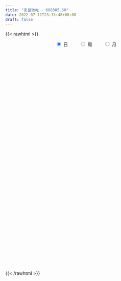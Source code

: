 ```yaml
---
title: "复旦微电 - 688385.SH"
date: 2022-07-11T23:13:48+08:00
draft: false
---
```

{{< rawhtml >}}
    <div style="text-align: center">
        <label style="padding: 1rem;"><input style="margin-right: .5rem" type="radio" name="period" value="D" checked onclick="period_change(this)">日</label>
        <label style="padding: 1rem;"><input style="margin-right: .5rem" type="radio" name="period" value="W" onclick="period_change(this)">周</label>
        <label style="padding: 1rem;"><input style="margin-right: .5rem" type="radio" name="period" value="M" onclick="period_change(this)">月</label>
    </div>
    <div id="chart" style="height: 700px;"></div> 
    <script type="text/javascript">
        const D_v = [607127.46,393699.82,269899.78,162985.06,137643.73,94152.12,111972.15,166083.53,140147.03,111029.48,74168.64,73251.38,100338.97,120533.27,105383.37,95722.96,61735.23,92123.67,79080.61,51106.22,51454.55,72734.75,47661.91,46791.48,34908.43,31933.27,83081.01,50638.57,55143.73,46463.13,51058.96,63079.04,42103.23,61831.18,41985.8,46849.16,68149.09,47871.67,33054.15,21708.32,30587.54,21366.84,43976.99,30717.99,17325.27,82962.52,72903.23,75332.87,56209.2,44076.34,40330.37,34769.78,168165.23,96602.43,91785.45,72262.1,56838.29,60552.98,44013.9,53395.99,46122.74,66048.0,88775.53,42155.68,87245.92,55793.88,52779.66,49666.13,56587.82,44420.52,33346.96,66784.42,64313.59,68936.55,36778.12,45147.17,30849.43,48020.18,37068.64,33297.77,36304.04,37495.11,42886.32,27372.02,23602.94,18421.12,16346.63,19817.98,29947.61,30139.48,35987.97,20966.76,24495.8,38884.46,17804.15,27114.94,27812.37,22119.16,18939.24,34456.76,22138.08,24503.13,37734.09,25002.57,25121.48,23573.01,20677.95,24872.62,13486.48,14428.62,16578.48,19267.26,24053.37,28377.42,35884.68,12356.1,18051.21,17852.99,18585.02,25874.43,59717.22,45818.82,33784.07,33940.11,35377.29,19521.87,33643.72,20754.75,26501.55,26435.53,16957.27,23993.9,66123.24,71155.7,62462.77,41109.46,66525.32,47032.69,39058.56,31121.71,26535.89,62498.32,66719.41,63603.28,47604.53,59747.87,61394.65,71767.72,53987.5,34689.34,60193.2,29052.01,29866.25,22897.44,25540.39,29617.93,30246.25,30135.3,39399.28,149973.2,89246.88,36711.94,43641.93,31066.72,48504.43,24555.65,38243.27,26212.85,54218.44,54064.76,65824.49,35491.56,37811.0,32163.67,44990.93,48946.59,51855.16,37956.14,43480.97,27735.16,34299.46,39877.95,84000.01,63910.27,38950.96,49508.16,54488.67,43231.29,45788.46,59157.15,44399.55,47846.78,33771.93,41707.06,39582.21,31435.91,46348.46,41855.06,57713.04,99614.67,55528.03,46991.6,51853.14,66169.0,47779.88,67947.65,42945.14,37633.13,38663.61,43050.49,73870.9,106847.35,99421.44,79865.66,74165.02,52205.82,79467.03,47597.26,53634.2,40837.75,34737.27,60434.9,41562.49,35804.62,55126.26]
const D_histogram = [0.0,0.1531623932,0.041672389,-0.0301978124,-0.2201793341,-0.289934893,-0.2768267423,-0.5787889975,-0.8096411462,-0.8466824235,-0.8253838228,-0.7476089088,-0.5525695571,-0.2961868782,-0.0932542272,0.0370335135,-0.0268006875,-0.1552925446,-0.3357279919,-0.3457674142,-0.3051274496,-0.3834909273,-0.3821281275,-0.2712826837,-0.2297487736,-0.1752375483,-0.2924636653,-0.317790306,-0.4359883791,-0.5139473636,-0.5882305569,-0.722621815,-0.680502753,-0.5150056799,-0.3690242171,-0.3097329929,-0.1355102149,0.0585292322,0.108541665,0.1841124876,0.307697705,0.4012289073,0.3048175439,0.3496219942,0.3642822266,0.6035096898,0.8330055225,0.9435552399,1.067970757,1.0536365698,0.9589830231,0.9182331225,1.3127254265,1.3590138737,1.1119696513,0.9716458012,0.9193080597,0.8557581013,0.6723278723,0.4703437812,0.3173009511,0.1435208694,0.2061183988,0.2184777093,0.3417925706,0.395944451,0.4451248045,0.4397332084,0.5117364554,0.3439579832,0.1704700502,0.2535511217,0.3718961486,0.3821243801,0.3780631701,0.1716674831,0.0626699777,0.0975101305,0.0092198501,-0.1471716555,-0.2432638122,-0.4401976683,-0.689648427,-0.7576180057,-0.7403722162,-0.6931823919,-0.6083346165,-0.4697597247,-0.3005124814,-0.1566037622,-0.2993306918,-0.462303213,-0.3801175952,-0.1445226633,0.0028976833,-0.09201035,-0.0215517949,-0.0470093267,-0.1317817107,-0.1245427847,-0.1592841261,-0.2960111964,-0.5615709541,-0.7286681333,-0.8836191875,-0.9314758193,-0.9573537742,-0.8178603721,-0.6950356074,-0.5581568469,-0.3628512049,-0.2692476396,-0.2794200412,-0.3745269285,-0.4481067462,-0.420990526,-0.3675980028,-0.3111842755,-0.3342588681,-0.3152008419,-0.3785055816,-0.3009903692,-0.2413358354,-0.2184275239,-0.2620119184,-0.2384533869,-0.0822432044,0.0572116801,0.1314987448,0.1856348084,0.2321759101,0.2537569302,0.3798755165,0.488734223,0.5895269433,0.6875711606,0.8729124114,0.9832016351,0.9497206907,0.864646686,0.7484478126,0.6471202494,0.6687169575,0.6893990978,0.752163074,0.7386575809,0.6763722923,0.6356522358,0.5204281288,0.4310071272,0.4654870485,0.4362729036,0.3663972985,0.2336586507,0.0915570251,0.0082632889,-0.2271907613,-0.2043689195,-0.1824921791,0.3192464972,0.557379011,0.5437824731,0.5524843937,0.3647634027,0.3769205169,0.1956871919,0.0822608379,-0.0384282801,0.2084199647,0.4794889391,0.5015473731,0.405436485,0.2808550565,-0.0126719692,-0.0763100963,0.1671957862,0.081440749,0.1012222867,0.2382149023,0.2329032475,0.0309319698,-0.1063714763,-0.3967279037,-0.5448043178,-0.544282292,-0.6931919546,-0.5766556917,-0.5908226739,-0.5980306342,-0.4434208287,-0.2308571067,-0.2944433139,-0.3490592749,-0.4626791239,-0.5788291919,-0.5825816063,-0.5398878853,-0.5495004446,-0.3954973635,0.0230019629,0.2802431263,0.4216488829,0.2784991566,0.2395572633,0.1142638267,-0.1386175055,-0.3264316768,-0.3843777527,-0.4010455067,-0.3951584063,-0.2156363427,0.0995352792,0.5742399974,0.891085235,1.087155811,1.2962410627,1.3100302094,1.2653495911,1.0335079909,0.858805032,0.5579994846,0.5513074787,0.3253649486,0.091165824,0.0738210595]
const D_fast = [0.0,0.1914529915,0.0903810846,0.0109614301,-0.2340649252,-0.3763042073,-0.4324027422,-0.8790622468,-1.3123246821,-1.5610365652,-1.7460839202,-1.8552112334,-1.798314271,-1.6159783116,-1.4363592174,-1.2968130983,-1.3673474712,-1.5346624645,-1.7990299098,-1.8955111856,-1.9311530834,-2.1053892929,-2.199558525,-2.1565337521,-2.1724370354,-2.1617351971,-2.3520772305,-2.4568514477,-2.6840466156,-2.890492441,-3.1118332735,-3.4268799854,-3.5548866116,-3.5181409585,-3.4644155499,-3.4825575739,-3.3422123497,-3.1335405946,-3.0563927455,-2.9347938011,-2.7342841574,-2.5404457283,-2.5606527057,-2.4284427569,-2.3227119678,-1.9326070822,-1.4948598689,-1.1484213414,-0.7570131351,-0.5079381799,-0.3628459707,-0.1740375907,0.5486360699,0.9346779855,0.965626176,1.0682137762,1.2457030496,1.3960926165,1.3807443556,1.2963462098,1.2226286175,1.0847287531,1.1988558822,1.26583462,1.474597624,1.6277356172,1.7881971718,1.8927388778,2.0926762387,2.0108872622,1.8800168418,2.0264856937,2.2378047578,2.3435640843,2.4340186668,2.2705398506,2.1772098396,2.2364275251,2.1504422072,1.9572577877,1.8003496779,1.4933664047,1.0715035394,0.8141294592,0.6462821946,0.520176421,0.4529405422,0.4740755029,0.5681946258,0.6729524045,0.455392802,0.1768444775,0.1640006964,0.3634649626,0.51160973,0.3936991092,0.4587697156,0.421559852,0.3038420404,0.2799452702,0.2053828972,-0.0053469721,-0.4112994684,-0.7605636809,-1.136419532,-1.4171451186,-1.6823615171,-1.7473332079,-1.7982673452,-1.8009277963,-1.6963349555,-1.6700433001,-1.750070712,-1.9388093314,-2.1244158358,-2.202547247,-2.2410542245,-2.2624365661,-2.3690758758,-2.42881806,-2.586749195,-2.584481575,-2.585161,-2.6168595695,-2.7259469437,-2.7620017588,-2.6263523774,-2.4725945729,-2.3654328221,-2.2648880563,-2.1603029772,-2.0752827245,-1.854195259,-1.6231529968,-1.3749785407,-1.1050415333,-0.7014721795,-0.345382547,-0.1414333188,-0.010345652,0.0605674277,0.1210199269,0.3097958744,0.5028277891,0.7536325338,0.9247914359,1.0315992204,1.1497922228,1.1646751481,1.1830059283,1.3338576116,1.4137116927,1.4354354122,1.361111427,1.2418990577,1.1606711438,0.8684194033,0.8401490151,0.8164027108,1.3979530114,1.775430278,1.8977793584,2.0446023774,1.948072237,2.0544594804,1.9221479534,1.8292868088,1.6989906208,1.9979438568,2.3888850661,2.5363303432,2.5415785764,2.4872109121,2.190515894,2.1078002429,2.3931050719,2.327710222,2.3727973313,2.5693436725,2.6222578296,2.4280195443,2.2641232292,1.8745848258,1.5903073322,1.4547587851,1.1325511338,1.1049234738,0.9430508232,0.7863352043,0.8300898025,0.9849392479,0.8477422122,0.7058614325,0.4765718025,0.2157144365,0.0663166206,-0.0259616297,-0.1729493002,-0.1178205599,0.3064292572,0.6337312022,0.8805491795,0.8070242424,0.8279716649,0.731244185,0.4437084763,0.1742863858,0.0202458718,-0.0966832589,-0.18958576,-0.0639727821,0.2760826596,0.8943473771,1.4339639235,1.9018234522,2.4349689695,2.7762656686,3.0479224481,3.0744578457,3.1144561447,2.9531504685,3.0842853322,2.9396840393,2.7282763706,2.729386871]
const D_slow = [0.0,0.0382905983,0.0487086955,0.0411592424,-0.0138855911,-0.0863693143,-0.1555759999,-0.3002732493,-0.5026835358,-0.7143541417,-0.9207000974,-1.1076023246,-1.2457447139,-1.3197914334,-1.3431049902,-1.3338466118,-1.3405467837,-1.3793699198,-1.4633019178,-1.5497437714,-1.6260256338,-1.7218983656,-1.8174303975,-1.8852510684,-1.9426882618,-1.9864976489,-2.0596135652,-2.1390611417,-2.2480582365,-2.3765450774,-2.5236027166,-2.7042581703,-2.8743838586,-3.0031352786,-3.0953913329,-3.1728245811,-3.2067021348,-3.1920698268,-3.1649344105,-3.1189062886,-3.0419818624,-2.9416746355,-2.8654702496,-2.778064751,-2.6869941944,-2.5361167719,-2.3278653913,-2.0919765813,-1.8249838921,-1.5615747496,-1.3218289939,-1.0922707132,-0.7640893566,-0.4243358882,-0.1463434753,0.096567975,0.3263949899,0.5403345152,0.7084164833,0.8260024286,0.9053276664,0.9412078837,0.9927374834,1.0473569107,1.1328050534,1.2317911661,1.3430723673,1.4530056694,1.5809397832,1.666929279,1.7095467916,1.772934572,1.8659086092,1.9614397042,2.0559554967,2.0988723675,2.1145398619,2.1389173945,2.1412223571,2.1044294432,2.0436134901,1.9335640731,1.7611519663,1.5717474649,1.3866544108,1.2133588129,1.0612751587,0.9438352276,0.8687071072,0.8295561667,0.7547234937,0.6391476905,0.5441182917,0.5079876258,0.5087120467,0.4857094592,0.4803215105,0.4685691788,0.4356237511,0.4044880549,0.3646670234,0.2906642243,0.1502714857,-0.0318955476,-0.2528003445,-0.4856692993,-0.7250077428,-0.9294728359,-1.1032317377,-1.2427709494,-1.3334837507,-1.4007956606,-1.4706506708,-1.564282403,-1.6763090895,-1.781556721,-1.8734562217,-1.9512522906,-2.0348170076,-2.1136172181,-2.2082436135,-2.2834912058,-2.3438251646,-2.3984320456,-2.4639350252,-2.5235483719,-2.544109173,-2.529806253,-2.4969315668,-2.4505228647,-2.3924788872,-2.3290396547,-2.2340707755,-2.1118872198,-1.964505484,-1.7926126938,-1.574384591,-1.3285841822,-1.0911540095,-0.874992338,-0.6878803848,-0.5261003225,-0.3589210831,-0.1865713087,0.0014694598,0.186133855,0.3552269281,0.514139987,0.6442470193,0.7519988011,0.8683705632,0.9774387891,1.0690381137,1.1274527764,1.1503420326,1.1524078549,1.0956101646,1.0445179347,0.9988948899,1.0787065142,1.218051267,1.3539968852,1.4921179837,1.5833088343,1.6775389636,1.7264607615,1.747025971,1.737418901,1.7895238921,1.9093961269,2.0347829702,2.1361420914,2.2063558556,2.2031878633,2.1841103392,2.2259092857,2.246269473,2.2715750447,2.3311287702,2.3893545821,2.3970875745,2.3704947055,2.2713127295,2.1351116501,1.9990410771,1.8257430884,1.6815791655,1.533873497,1.3843658385,1.2735106313,1.2157963546,1.1421855261,1.0549207074,0.9392509264,0.7945436285,0.6488982269,0.5139262556,0.3765511444,0.2776768035,0.2834272943,0.3534880759,0.4589002966,0.5285250857,0.5884144016,0.6169803583,0.5823259819,0.5007180627,0.4046236245,0.3043622478,0.2055726462,0.1516635606,0.1765473804,0.3201073797,0.5428786885,0.8146676412,1.1387279069,1.4662354592,1.782572857,2.0409498547,2.2556511127,2.3951509839,2.5329778535,2.6143190907,2.6371105467,2.6555658115]
const D_data = [['2021-08-04', 53.51, 55.9, 50.65, 58.2],['2021-08-05', 54.53, 58.3, 52.02, 62.2],['2021-08-06', 58.18, 55.18, 54.3, 60.98],['2021-08-09', 53.2, 55.19, 51.81, 56.88],['2021-08-10', 54.5, 52.9, 51.6, 55.0],['2021-08-11', 52.31, 53.49, 52.2, 54.49],['2021-08-12', 53.05, 54.13, 52.61, 55.66],['2021-08-13', 53.89, 49.02, 48.81, 53.89],['2021-08-16', 48.01, 47.85, 45.72, 50.99],['2021-08-17', 49.2, 48.8, 48.51, 51.71],['2021-08-18', 48.88, 48.7, 48.3, 50.9],['2021-08-19', 47.81, 48.9, 46.58, 49.9],['2021-08-20', 48.3, 50.42, 48.0, 51.55],['2021-08-23', 50.58, 51.89, 49.3, 53.49],['2021-08-24', 51.5, 52.12, 50.52, 53.08],['2021-08-25', 52.9, 51.9, 51.0, 54.9],['2021-08-26', 51.4, 49.46, 49.33, 51.97],['2021-08-27', 49.46, 47.86, 47.1, 50.1],['2021-08-30', 47.6, 45.97, 45.8, 48.46],['2021-08-31', 46.01, 47.1, 45.13, 47.3],['2021-09-01', 46.95, 47.33, 45.88, 48.12],['2021-09-02', 47.21, 45.22, 44.85, 47.31],['2021-09-03', 45.22, 45.45, 44.3, 45.95],['2021-09-06', 45.31, 46.6, 45.22, 46.66],['2021-09-07', 46.11, 45.67, 45.66, 46.7],['2021-09-08', 45.8, 45.65, 45.3, 46.25],['2021-09-09', 45.6, 42.85, 42.8, 45.6],['2021-09-10', 43.3, 43.07, 42.27, 44.23],['2021-09-13', 42.77, 40.9, 40.88, 42.77],['2021-09-14', 40.51, 40.16, 39.84, 41.36],['2021-09-15', 40.25, 39.0, 38.66, 40.25],['2021-09-16', 38.8, 36.78, 36.45, 39.26],['2021-09-17', 36.89, 37.78, 36.84, 38.28],['2021-09-22', 37.6, 38.99, 36.82, 39.64],['2021-09-23', 39.01, 38.8, 38.3, 39.63],['2021-09-24', 38.6, 37.55, 37.4, 39.69],['2021-09-27', 37.1, 38.99, 37.1, 40.7],['2021-09-28', 38.67, 39.75, 38.67, 40.66],['2021-09-29', 38.92, 38.22, 37.9, 39.68],['2021-09-30', 38.69, 38.55, 38.2, 38.88],['2021-10-08', 39.2, 39.45, 38.92, 40.14],['2021-10-11', 39.41, 39.52, 39.2, 40.18],['2021-10-12', 39.52, 37.0, 36.0, 39.52],['2021-10-13', 37.0, 38.49, 36.66, 38.7],['2021-10-14', 38.58, 38.17, 38.02, 39.15],['2021-10-15', 38.71, 41.69, 38.09, 42.2],['2021-10-18', 41.25, 43.07, 40.32, 43.18],['2021-10-19', 42.7, 42.9, 42.49, 44.99],['2021-10-20', 43.16, 44.24, 42.84, 44.56],['2021-10-21', 44.88, 43.41, 43.03, 44.88],['2021-10-22', 43.41, 42.71, 42.41, 44.26],['2021-10-25', 42.5, 43.6, 41.81, 43.6],['2021-10-26', 47.5, 50.78, 46.01, 51.63],['2021-10-27', 50.8, 48.6, 47.5, 50.95],['2021-10-28', 48.93, 45.33, 44.76, 48.93],['2021-10-29', 45.27, 46.45, 45.2, 48.56],['2021-11-01', 45.96, 47.82, 45.83, 48.3],['2021-11-02', 48.3, 48.14, 46.66, 49.0],['2021-11-03', 48.23, 46.67, 46.4, 49.4],['2021-11-04', 46.89, 45.96, 45.41, 47.48],['2021-11-05', 46.49, 46.05, 45.54, 48.34],['2021-11-08', 45.63, 45.22, 42.51, 45.63],['2021-11-09', 45.31, 48.16, 44.8, 48.81],['2021-11-10', 48.92, 48.05, 47.2, 48.97],['2021-11-11', 47.91, 50.19, 47.5, 52.52],['2021-11-12', 49.89, 50.27, 49.5, 51.45],['2021-11-15', 49.99, 51.01, 49.11, 51.79],['2021-11-16', 51.0, 51.0, 48.41, 51.14],['2021-11-17', 50.3, 52.75, 50.23, 54.13],['2021-11-18', 52.08, 50.06, 49.79, 52.88],['2021-11-19', 49.9, 49.51, 49.42, 50.98],['2021-11-22', 49.38, 52.9, 49.38, 53.53],['2021-11-23', 52.89, 54.4, 52.16, 54.97],['2021-11-24', 54.29, 53.97, 53.57, 57.88],['2021-11-25', 54.5, 54.4, 52.8, 55.38],['2021-11-26', 54.1, 51.81, 51.63, 54.66],['2021-11-29', 50.93, 52.57, 50.68, 52.95],['2021-11-30', 52.91, 54.54, 52.9, 56.0],['2021-12-01', 54.51, 53.2, 52.55, 55.86],['2021-12-02', 52.53, 51.93, 50.81, 53.4],['2021-12-03', 52.1, 52.14, 51.7, 53.78],['2021-12-06', 51.71, 50.09, 49.66, 52.0],['2021-12-07', 51.01, 48.03, 47.43, 51.01],['2021-12-08', 48.03, 49.1, 48.0, 49.78],['2021-12-09', 49.0, 49.64, 48.42, 49.82],['2021-12-10', 49.79, 49.8, 49.3, 50.98],['2021-12-13', 49.41, 50.27, 49.41, 50.68],['2021-12-14', 49.52, 51.26, 49.52, 51.49],['2021-12-15', 51.05, 52.3, 50.87, 53.62],['2021-12-16', 52.39, 52.77, 51.88, 53.46],['2021-12-17', 52.08, 49.11, 49.1, 52.5],['2021-12-20', 49.11, 47.82, 47.74, 49.9],['2021-12-21', 47.7, 50.42, 47.7, 50.97],['2021-12-22', 50.43, 53.07, 50.2, 53.31],['2021-12-23', 52.9, 53.02, 52.28, 53.35],['2021-12-24', 52.43, 50.16, 49.8, 53.1],['2021-12-27', 49.37, 52.19, 49.37, 52.38],['2021-12-28', 52.47, 51.15, 50.89, 52.47],['2021-12-29', 50.9, 50.1, 49.62, 51.29],['2021-12-30', 50.1, 51.0, 49.68, 52.29],['2021-12-31', 51.4, 50.34, 49.2, 51.4],['2022-01-04', 50.3, 48.46, 48.33, 50.53],['2022-01-05', 48.65, 45.44, 45.25, 48.75],['2022-01-06', 45.19, 44.99, 44.01, 45.95],['2022-01-07', 44.99, 43.6, 43.0, 45.45],['2022-01-10', 43.67, 43.61, 42.6, 44.38],['2022-01-11', 43.44, 42.84, 42.69, 44.3],['2022-01-12', 43.19, 44.39, 43.0, 44.73],['2022-01-13', 43.88, 44.14, 43.7, 44.66],['2022-01-14', 43.75, 44.35, 43.62, 45.18],['2022-01-17', 44.7, 45.43, 44.02, 45.48],['2022-01-18', 45.48, 44.49, 44.2, 45.93],['2022-01-19', 44.49, 42.99, 42.5, 45.0],['2022-01-20', 42.85, 41.16, 40.97, 43.35],['2022-01-21', 40.9, 40.41, 39.9, 41.58],['2022-01-24', 40.5, 40.95, 40.21, 41.28],['2022-01-25', 40.92, 40.92, 39.8, 41.54],['2022-01-26', 40.31, 40.71, 39.1, 41.5],['2022-01-27', 40.02, 39.26, 39.08, 41.12],['2022-01-28', 40.11, 39.22, 38.49, 40.77],['2022-02-07', 39.45, 37.48, 36.91, 39.45],['2022-02-08', 37.48, 38.69, 37.11, 39.28],['2022-02-09', 38.74, 38.29, 37.3, 38.95],['2022-02-10', 38.55, 37.53, 37.21, 39.14],['2022-02-11', 37.5, 36.1, 35.99, 37.83],['2022-02-14', 35.68, 36.33, 35.0, 37.0],['2022-02-15', 36.08, 37.99, 36.07, 38.0],['2022-02-16', 38.76, 38.21, 37.81, 38.77],['2022-02-17', 37.8, 37.69, 37.5, 38.65],['2022-02-18', 37.49, 37.56, 36.85, 37.59],['2022-02-21', 37.79, 37.56, 37.15, 37.94],['2022-02-22', 37.24, 37.29, 36.34, 37.97],['2022-02-23', 37.36, 38.93, 37.36, 39.64],['2022-02-24', 38.9, 39.39, 38.51, 40.35],['2022-02-25', 40.59, 40.0, 39.71, 41.27],['2022-02-28', 40.02, 40.75, 39.78, 41.48],['2022-03-01', 40.67, 43.0, 40.66, 43.09],['2022-03-02', 42.55, 43.4, 41.88, 44.01],['2022-03-03', 43.19, 42.41, 41.91, 43.6],['2022-03-04', 41.87, 42.03, 41.46, 43.21],['2022-03-07', 41.33, 41.63, 41.3, 42.49],['2022-03-08', 41.5, 41.7, 41.07, 42.99],['2022-03-09', 41.84, 43.49, 40.8, 43.56],['2022-03-10', 45.0, 44.1, 43.85, 45.49],['2022-03-11', 43.21, 45.42, 43.05, 45.52],['2022-03-14', 45.42, 45.21, 43.88, 47.78],['2022-03-15', 44.94, 45.0, 43.52, 46.88],['2022-03-16', 45.0, 45.58, 41.9, 45.91],['2022-03-17', 45.58, 44.77, 44.36, 47.6],['2022-03-18', 44.0, 45.02, 43.12, 45.4],['2022-03-21', 45.01, 46.9, 43.78, 47.48],['2022-03-22', 46.82, 46.61, 45.83, 47.5],['2022-03-23', 46.82, 46.3, 45.11, 46.83],['2022-03-24', 46.05, 45.36, 45.22, 46.58],['2022-03-25', 45.35, 44.79, 44.1, 46.2],['2022-03-28', 44.8, 45.12, 42.98, 45.38],['2022-03-29', 45.0, 42.42, 42.34, 45.19],['2022-03-30', 42.5, 45.06, 42.5, 45.29],['2022-03-31', 44.78, 45.16, 44.43, 47.6],['2022-04-01', 48.2, 52.8, 48.2, 54.19],['2022-04-06', 52.8, 52.02, 49.91, 53.33],['2022-04-07', 51.39, 50.1, 50.0, 51.87],['2022-04-08', 50.4, 51.01, 49.45, 51.99],['2022-04-11', 49.8, 48.65, 47.92, 50.35],['2022-04-12', 48.4, 51.21, 47.9, 51.89],['2022-04-13', 51.21, 48.8, 48.8, 51.47],['2022-04-14', 49.42, 49.21, 47.19, 50.49],['2022-04-15', 48.1, 48.75, 47.3, 50.78],['2022-04-18', 48.58, 54.02, 48.05, 54.88],['2022-04-19', 53.0, 56.27, 52.0, 56.38],['2022-04-20', 55.66, 54.62, 54.0, 58.6],['2022-04-21', 54.11, 53.6, 53.02, 55.93],['2022-04-22', 52.8, 53.23, 51.0, 54.44],['2022-04-25', 51.78, 50.4, 50.25, 52.95],['2022-04-26', 50.42, 52.59, 49.57, 54.59],['2022-04-27', 51.57, 57.28, 50.66, 58.98],['2022-04-28', 56.3, 54.0, 52.66, 56.99],['2022-04-29', 54.54, 55.54, 52.9, 56.43],['2022-05-05', 55.1, 57.9, 54.81, 59.88],['2022-05-06', 56.67, 57.0, 55.4, 58.5],['2022-05-09', 56.05, 54.42, 54.14, 57.27],['2022-05-10', 53.13, 54.62, 53.13, 56.33],['2022-05-11', 54.62, 51.67, 51.5, 56.31],['2022-05-12', 50.77, 52.2, 49.19, 53.95],['2022-05-13', 52.38, 53.52, 51.8, 54.1],['2022-05-16', 54.02, 51.02, 49.99, 54.85],['2022-05-17', 50.95, 54.0, 50.56, 55.0],['2022-05-18', 53.99, 52.4, 51.47, 54.45],['2022-05-19', 52.0, 52.16, 50.93, 52.97],['2022-05-20', 52.16, 54.36, 51.38, 54.6],['2022-05-23', 54.59, 55.99, 53.58, 56.95],['2022-05-24', 55.54, 52.89, 52.2, 55.8],['2022-05-25', 52.52, 52.58, 51.7, 53.5],['2022-05-26', 52.65, 51.2, 50.85, 53.35],['2022-05-27', 51.5, 50.25, 49.66, 52.16],['2022-05-30', 50.35, 50.97, 49.28, 51.4],['2022-05-31', 50.84, 51.29, 48.5, 51.66],['2022-06-01', 50.77, 50.35, 49.92, 52.66],['2022-06-02', 50.2, 52.46, 49.78, 52.75],['2022-06-06', 53.2, 57.22, 53.0, 58.46],['2022-06-07', 57.44, 57.2, 55.46, 58.45],['2022-06-08', 57.0, 57.17, 55.4, 58.21],['2022-06-09', 56.65, 53.95, 53.25, 57.03],['2022-06-10', 53.16, 55.05, 52.85, 55.43],['2022-06-13', 54.19, 53.75, 52.97, 55.6],['2022-06-14', 53.2, 51.2, 49.25, 53.2],['2022-06-15', 51.0, 50.71, 50.71, 52.73],['2022-06-16', 50.97, 51.45, 50.41, 53.1],['2022-06-17', 51.09, 51.5, 50.6, 53.02],['2022-06-20', 52.22, 51.47, 50.21, 52.52],['2022-06-21', 51.41, 53.93, 50.8, 54.54],['2022-06-22', 53.93, 56.95, 53.28, 58.17],['2022-06-23', 57.3, 61.4, 57.3, 62.39],['2022-06-24', 62.1, 62.22, 61.0, 63.6],['2022-06-27', 62.07, 62.99, 60.09, 64.4],['2022-06-28', 63.5, 65.35, 62.9, 66.38],['2022-06-29', 64.79, 64.74, 64.0, 68.62],['2022-06-30', 63.59, 65.19, 63.59, 66.8],['2022-07-01', 64.66, 63.29, 61.91, 65.42],['2022-07-04', 62.51, 63.97, 60.58, 64.16],['2022-07-05', 63.92, 62.0, 61.1, 64.32],['2022-07-06', 62.15, 65.65, 60.28, 67.4],['2022-07-07', 65.81, 62.99, 62.68, 66.0],['2022-07-08', 63.29, 62.18, 61.38, 63.85],['2022-07-11', 61.38, 64.66, 60.55, 65.55]]
const W_v = [1270727.0600000001,672836.5900000001,498935.5,475498.5,302038.04,247352.76,257848.09,150666.14,170783.23,30587.54,196349.61,288852.01,463584.99,260923.9,340019.01,236801.09,281959.85,185540.06,149777.51,132239.67,129266.11,125465.61,112361.27,97038.68,124161.21,92719.75,208637.51,126857.42,240692.88,224847.74,266961.43,281587.08,167549.29,279371.96,169600.75,168582.92,247410.25,215912.49,71216.13,261038.65,252173.73,207307.53,177352.47,320156.44,234969.41,403055.84,307069.33,213377.03,55126.26]
const W_histogram = [0.0,-0.3931168091,-0.5286662543,-0.7471847512,-0.9949759069,-1.2439426949,-1.6634693007,-1.8411984562,-1.775364608,-1.5626566581,-1.1799640887,-0.7859580029,-0.2301398714,0.1342814177,0.6541668602,0.9249380238,1.2185488421,1.3825854322,1.2832639831,1.1264557385,1.0503113462,0.9708018691,0.4495203527,0.1556408733,-0.2799613472,-0.605420984,-0.9665724655,-1.0366748318,-0.8557742673,-0.5512477945,-0.0971503503,0.1852432222,0.3556393927,0.9719522883,1.2078206266,1.1601219094,1.3646762025,1.5750200179,1.7201312199,1.4975691283,1.3285026567,0.8829035848,0.6886535956,0.6848083788,0.4071054846,0.8820617352,1.1860213118,1.2250437331,1.322276349]
const W_fast = [0.0,-0.4913960114,-0.7591120202,-1.1644267049,-1.6609618373,-2.2209142991,-3.0563082301,-3.6943369996,-4.0723443034,-4.2503005179,-4.1625989708,-3.9650823857,-3.4667992221,-3.0688075785,-2.385380421,-1.8833747515,-1.2851267226,-0.7754437744,-0.5539492278,-0.4291435377,-0.2427100935,-0.0795191033,-0.4884205315,-0.7433897926,-1.2489823499,-1.7257972327,-2.3285918305,-2.6578629048,-2.6909059071,-2.524191383,-2.0943815263,-1.7656771483,-1.5063711296,-0.647070162,-0.109246667,0.1330850932,0.6788084369,1.2829072568,1.8580512638,2.0098814543,2.1729406468,1.9480674711,1.9259808809,2.0933377588,1.9174112357,2.61288292,3.2133478246,3.5586311792,3.9864328824]
const W_slow = [0.0,-0.0982792023,-0.2304457659,-0.4172419537,-0.6659859304,-0.9769716041,-1.3928389293,-1.8531385434,-2.2969796954,-2.6876438599,-2.9826348821,-3.1791243828,-3.2366593506,-3.2030889962,-3.0395472812,-2.8083127752,-2.5036755647,-2.1580292067,-1.8372132109,-1.5555992762,-1.2930214397,-1.0503209724,-0.9379408842,-0.8990306659,-0.9690210027,-1.1203762487,-1.3620193651,-1.621188073,-1.8351316398,-1.9729435885,-1.997231176,-1.9509203705,-1.8620105223,-1.6190224502,-1.3170672936,-1.0270368162,-0.6858677656,-0.2921127611,0.1379200439,0.5123123259,0.8444379901,1.0651638863,1.2373272852,1.4085293799,1.5103057511,1.7308211849,2.0273265128,2.3335874461,2.6641565334]
const W_data = [['2021-08-06', 53.51, 55.18, 50.65, 62.2],['2021-08-13', 53.2, 49.02, 48.81, 56.88],['2021-08-20', 48.01, 50.42, 45.72, 51.71],['2021-08-27', 50.58, 47.86, 47.1, 54.9],['2021-09-03', 47.6, 45.45, 44.3, 48.46],['2021-09-10', 45.31, 43.07, 42.27, 46.7],['2021-09-17', 42.77, 37.78, 36.45, 42.77],['2021-09-24', 37.6, 37.55, 36.82, 39.69],['2021-09-30', 37.1, 38.55, 37.1, 40.7],['2021-10-08', 39.2, 39.45, 38.92, 40.14],['2021-10-15', 39.41, 41.69, 36.0, 42.2],['2021-10-22', 41.25, 42.71, 40.32, 44.99],['2021-10-29', 42.5, 46.45, 41.81, 51.63],['2021-11-05', 45.96, 46.05, 45.41, 49.4],['2021-11-12', 45.63, 50.27, 42.51, 52.52],['2021-11-19', 49.99, 49.51, 48.41, 54.13],['2021-11-26', 49.38, 51.81, 49.38, 57.88],['2021-12-03', 50.93, 52.14, 50.68, 56.0],['2021-12-10', 51.71, 49.8, 47.43, 52.0],['2021-12-17', 49.41, 49.11, 49.1, 53.62],['2021-12-24', 49.11, 50.16, 47.7, 53.35],['2021-12-31', 49.37, 50.34, 49.2, 52.47],['2022-01-07', 50.3, 43.6, 43.0, 50.53],['2022-01-14', 43.67, 44.35, 42.6, 45.18],['2022-01-21', 44.7, 40.41, 39.9, 45.93],['2022-01-28', 40.5, 39.22, 38.49, 41.54],['2022-02-11', 39.45, 36.1, 35.99, 39.45],['2022-02-18', 35.68, 37.56, 35.0, 38.77],['2022-02-25', 37.79, 40.0, 36.34, 41.27],['2022-03-04', 40.02, 42.03, 39.78, 44.01],['2022-03-11', 41.33, 45.42, 40.8, 45.52],['2022-03-18', 45.42, 45.02, 41.9, 47.78],['2022-03-25', 45.01, 44.79, 43.78, 47.5],['2022-04-01', 44.8, 52.8, 42.34, 54.19],['2022-04-08', 52.8, 51.01, 49.45, 53.33],['2022-04-15', 49.8, 48.75, 47.19, 51.89],['2022-04-22', 48.58, 53.23, 48.05, 58.6],['2022-04-29', 51.78, 55.54, 49.57, 58.98],['2022-05-06', 55.1, 57.0, 54.81, 59.88],['2022-05-13', 56.05, 53.52, 49.19, 57.27],['2022-05-20', 54.02, 54.36, 49.99, 55.0],['2022-05-27', 54.59, 50.25, 49.66, 56.95],['2022-06-02', 50.35, 52.46, 48.5, 52.75],['2022-06-10', 53.2, 55.05, 52.85, 58.46],['2022-06-17', 54.19, 51.5, 49.25, 55.6],['2022-06-24', 52.22, 62.22, 50.21, 63.6],['2022-07-01', 62.07, 63.29, 60.09, 68.62],['2022-07-08', 62.51, 62.18, 60.28, 67.4],['2022-07-15', 61.38, 64.66, 60.55, 65.55]]
const M_v = [3048184.4800000004,998501.4300000002,979374.15,1198573.46,643419.35,426280.91,617297.27,1029234.8400000001,951479.6100000002,869520.41,1311184.9200000002,322137.49]
const M_histogram = [0.0,-0.5456410256,-0.3536316751,0.3035885475,0.4329303338,-0.2179771365,-0.5160178186,-0.3922936681,0.3711842538,0.5611262454,1.5386416324,2.0341540293]
const M_fast = [0.0,-0.6820512821,-0.5784498502,0.1546675092,0.3922418789,-0.3131598755,-0.7402050122,-0.7145542787,0.1417197065,0.4719432596,1.8341190546,2.8381699589]
const M_slow = [0.0,-0.1364102564,-0.2248181752,-0.1489210383,-0.0406884549,-0.095182739,-0.2241871936,-0.3222606107,-0.2294645472,-0.0891829859,0.2954774222,0.8040159296]
const M_data = [['2021-08-31', 53.51, 47.1, 45.13, 62.2],['2021-09-30', 46.95, 38.55, 36.45, 48.12],['2021-10-29', 39.2, 46.45, 36.0, 51.63],['2021-11-30', 45.96, 54.54, 42.51, 57.88],['2021-12-31', 54.51, 50.34, 47.43, 55.86],['2022-01-28', 50.3, 39.22, 38.49, 50.53],['2022-02-28', 39.45, 40.75, 35.0, 41.48],['2022-03-31', 40.67, 45.16, 40.66, 47.78],['2022-04-29', 48.2, 55.54, 47.19, 58.98],['2022-05-31', 55.1, 51.29, 48.5, 59.88],['2022-06-30', 50.77, 65.19, 49.25, 68.62],['2022-07-29', 64.66, 64.66, 60.28, 67.4]]
        const D_a = [null,62.2,null,null,null,null,null,null,45.72,null,null,null,null,null,null,54.9,null,null,null,null,null,null,null,null,null,null,null,null,null,null,null,36.45,null,null,null,null,null,null,null,null,null,null,null,null,null,null,null,null,null,null,null,null,51.63,null,null,null,null,null,null,null,null,42.51,null,null,null,null,null,null,null,null,null,null,null,57.88,null,null,null,null,null,null,null,null,47.43,null,null,null,null,null,53.62,null,null,null,null,null,null,null,null,null,null,null,null,null,null,null,null,42.6,null,null,null,null,null,45.93,null,null,null,null,null,null,null,null,null,null,null,null,null,35.0,null,null,null,null,null,null,null,null,null,null,null,null,null,null,null,null,null,null,null,47.78,null,null,null,null,null,null,null,null,null,null,42.34,null,null,null,null,null,null,null,null,null,null,null,null,null,null,null,null,null,null,null,null,null,59.88,null,null,null,null,49.19,null,null,null,null,null,null,56.95,null,null,null,null,null,48.5,null,null,null,null,null,null,null,55.6,null,null,null,null,50.21,null,null,null,null,null,null,68.62,null,null,null,null,null,null,null,null]
const W_a = [null,null,null,null,null,null,36.45,null,null,null,null,null,null,null,null,null,57.88,null,null,null,null,null,null,null,null,null,null,35.0,null,null,null,null,null,null,null,null,null,null,59.88,null,null,null,48.5,null,null,null,null,null,null]
const M_a = [null,null,null,null,null,null,35.0,null,null,null,null,null]
        const D_b = [[{ coord: ['2021-08-05', 54.9] }, { coord: ['2022-06-20', 45.72] }]]
const W_b = [[{ coord: ['2021-09-17', 57.88] }, { coord: ['2022-05-06', 36.45] }]]
const M_b = []
    </script>
{{< /rawhtml >}}